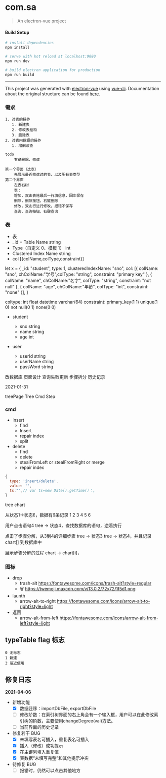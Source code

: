 # com.sa

> An electron-vue project

#### Build Setup

``` bash
# install dependencies
npm install

# serve with hot reload at localhost:9080
npm run dev

# build electron application for production
npm run build

```

---

This project was generated with [electron-vue](https://github.com/SimulatedGREG/electron-vue) using [vue-cli](https://github.com/vuejs/vue-cli). Documentation about the original structure can be found [here](https://simulatedgreg.gitbooks.io/electron-vue/content/index.html).

### 需求

```text
1. 对表的操作
   1. 新建表
   2. 修改表结构
   3. 删除表
2. 对表内数据的操作
   1. 增删改查

todo
    右键删除、修改

第一个界面（选表）
    先展示最近修改过的表，以及所有表类型
第二个界面
    左表右树
    表：
    增加，双击表格最后一行填信息，回车保存
    删除，删除按钮，右键删除
    修改，双击行进行修改，报错不保存
    查询，查询按钮，右键查询

```
### 表
- 表
 - _id = Table Name           string
  - Type（自定义 0、模板 1）        int
  - Clustered Index Name       string
  - col [{colName,colType,constraint}]

let x = {
  _id: "student",
  type: 1,
  clusteredIndexName: "sno",
  col: [{ colName: "sno", chColName:"学号",colType: "string", constraint: "primary key" },
  { colName: "name", chColName:"名字", colType: "string", constraint: "not null" },
  { colName: "age", chColName:"年龄", colType: "int", constraint: "none" }],
}

coltype: int float datetime varchar(64) 
constraint: primary_key(1 1)   unique(1 0)   not null(0 1)   none(0 0)

- student 
  - sno  string 
  - name string 
  - age  int

- user
  - userId     string
  - userName   string 
  - passWord   string 

改数据库
页面设计
查询失败更新
步骤拆分
历史记录

2021-01-31

treePage   Tree Cmd Step

### cmd
- Insert
  - find
  - Insert
  - repair index
  - split
- delete
  - find
  - delete
  - stealFromLeft or stealFromRight or merge
  - repair index

```js
{
  type: 'insert/delete',
  value: '',
  ts:"",// var ts=new Date().getTime()；,
}
```

tree chart

从状态1->状态6，数据有6条记录
1 2 3 4 5 6

用户点击语句4
tree -> 状态4，查找数据库的语句，逆着执行

点击了步骤分解，从3到4的详细步骤
tree -> 状态3
tree -> 状态4，并且记录 chart[] 到数据库中

展示步骤分解的过程
chart -> chart[i]，


### 图标
* drop
  * trash-alt https://fontawesome.com/icons/trash-alt?style=regular
  * 🗑️ https://twemoji.maxcdn.com/v/13.0.2/72x72/1f5d1.png
* launth
  * arrow-alt-to-right https://fontawesome.com/icons/arrow-alt-to-right?style=light
* 返回
  * arrow-alt-from-left https://fontawesome.com/icons/arrow-alt-from-left?style=light

## typeTable flag 标志

```
0 无标志
1 新建
2 最近使用
```

## 修复日志

**2021-04-06**

- 新增功能
  - [x] 数据迁移：importDbFile, exportDbFile
  - [ ] 修改阶数：在索引树界面的右上角会有一个输入框，用户可以在此修改索引树的阶数，主要使用changeDegree(val)方法。
  - [ ] 当前界面的历史记录
- 修复若干 BUG
  - [x] 未填写表名可插入，重复表名可插入
  - [x] 插入（修改）成功提示
  - [x] 在主键列填入重复值
  - [x] 表数据“未填写完整”和其他提示冲突
- 待修复 BUG
  - [ ] 报错时，仍然可以点击其他地方
